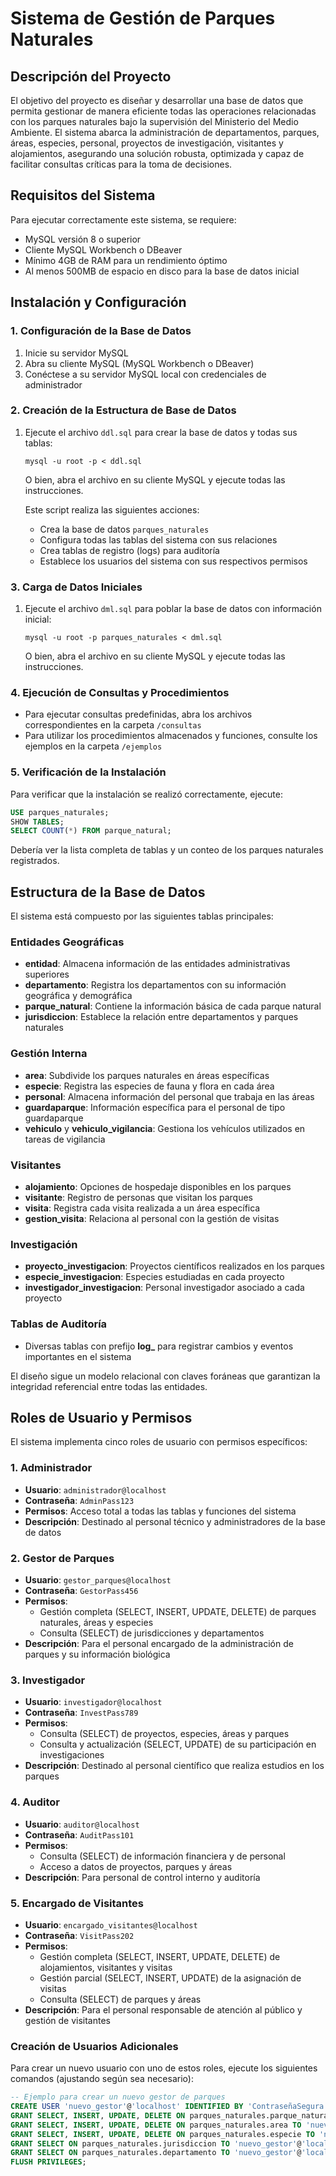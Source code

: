 # Sistema de Gestión de Parques Naturales

## Descripción del Proyecto

El objetivo del proyecto es diseñar y desarrollar una base de datos que permita gestionar de manera eficiente todas las operaciones relacionadas con los parques naturales bajo la supervisión del Ministerio del Medio Ambiente. El sistema abarca la administración de departamentos, parques, áreas, especies, personal, proyectos de investigación, visitantes y alojamientos, asegurando una solución robusta, optimizada y capaz de facilitar consultas críticas para la toma de decisiones.

## Requisitos del Sistema

Para ejecutar correctamente este sistema, se requiere:

- MySQL versión 8 o superior
- Cliente MySQL Workbench o DBeaver
- Mínimo 4GB de RAM para un rendimiento óptimo
- Al menos 500MB de espacio en disco para la base de datos inicial

## Instalación y Configuración

### 1. Configuración de la Base de Datos

1. Inicie su servidor MySQL
2. Abra su cliente MySQL (MySQL Workbench o DBeaver)
3. Conéctese a su servidor MySQL local con credenciales de administrador

### 2. Creación de la Estructura de Base de Datos

1. Ejecute el archivo `ddl.sql` para crear la base de datos y todas sus tablas:
   ```
   mysql -u root -p < ddl.sql
   ```
   O bien, abra el archivo en su cliente MySQL y ejecute todas las instrucciones.

   Este script realiza las siguientes acciones:
   - Crea la base de datos `parques_naturales`
   - Configura todas las tablas del sistema con sus relaciones
   - Crea tablas de registro (logs) para auditoría
   - Establece los usuarios del sistema con sus respectivos permisos

### 3. Carga de Datos Iniciales

1. Ejecute el archivo `dml.sql` para poblar la base de datos con información inicial:
   ```
   mysql -u root -p parques_naturales < dml.sql
   ```
   O bien, abra el archivo en su cliente MySQL y ejecute todas las instrucciones.

### 4. Ejecución de Consultas y Procedimientos

- Para ejecutar consultas predefinidas, abra los archivos correspondientes en la carpeta `/consultas`
- Para utilizar los procedimientos almacenados y funciones, consulte los ejemplos en la carpeta `/ejemplos`

### 5. Verificación de la Instalación

Para verificar que la instalación se realizó correctamente, ejecute:

```sql
USE parques_naturales;
SHOW TABLES;
SELECT COUNT(*) FROM parque_natural;
```

Debería ver la lista completa de tablas y un conteo de los parques naturales registrados.

## Estructura de la Base de Datos

El sistema está compuesto por las siguientes tablas principales:

### Entidades Geográficas
- **entidad**: Almacena información de las entidades administrativas superiores
- **departamento**: Registra los departamentos con su información geográfica y demográfica
- **parque_natural**: Contiene la información básica de cada parque natural
- **jurisdiccion**: Establece la relación entre departamentos y parques naturales

### Gestión Interna
- **area**: Subdivide los parques naturales en áreas específicas
- **especie**: Registra las especies de fauna y flora en cada área
- **personal**: Almacena información del personal que trabaja en las áreas
- **guardaparque**: Información específica para el personal de tipo guardaparque
- **vehiculo** y **vehiculo_vigilancia**: Gestiona los vehículos utilizados en tareas de vigilancia

### Visitantes
- **alojamiento**: Opciones de hospedaje disponibles en los parques
- **visitante**: Registro de personas que visitan los parques
- **visita**: Registra cada visita realizada a un área específica
- **gestion_visita**: Relaciona al personal con la gestión de visitas

### Investigación
- **proyecto_investigacion**: Proyectos científicos realizados en los parques
- **especie_investigacion**: Especies estudiadas en cada proyecto
- **investigador_investigacion**: Personal investigador asociado a cada proyecto

### Tablas de Auditoría
- Diversas tablas con prefijo **log_** para registrar cambios y eventos importantes en el sistema

El diseño sigue un modelo relacional con claves foráneas que garantizan la integridad referencial entre todas las entidades.

## Roles de Usuario y Permisos

El sistema implementa cinco roles de usuario con permisos específicos:

### 1. Administrador
- **Usuario**: `administrador@localhost`
- **Contraseña**: `AdminPass123`
- **Permisos**: Acceso total a todas las tablas y funciones del sistema
- **Descripción**: Destinado al personal técnico y administradores de la base de datos

### 2. Gestor de Parques
- **Usuario**: `gestor_parques@localhost`
- **Contraseña**: `GestorPass456`
- **Permisos**: 
  - Gestión completa (SELECT, INSERT, UPDATE, DELETE) de parques naturales, áreas y especies
  - Consulta (SELECT) de jurisdicciones y departamentos
- **Descripción**: Para el personal encargado de la administración de parques y su información biológica

### 3. Investigador
- **Usuario**: `investigador@localhost`
- **Contraseña**: `InvestPass789`
- **Permisos**: 
  - Consulta (SELECT) de proyectos, especies, áreas y parques
  - Consulta y actualización (SELECT, UPDATE) de su participación en investigaciones
- **Descripción**: Destinado al personal científico que realiza estudios en los parques

### 4. Auditor
- **Usuario**: `auditor@localhost`
- **Contraseña**: `AuditPass101`
- **Permisos**: 
  - Consulta (SELECT) de información financiera y de personal
  - Acceso a datos de proyectos, parques y áreas
- **Descripción**: Para personal de control interno y auditoría

### 5. Encargado de Visitantes
- **Usuario**: `encargado_visitantes@localhost`
- **Contraseña**: `VisitPass202`
- **Permisos**: 
  - Gestión completa (SELECT, INSERT, UPDATE, DELETE) de alojamientos, visitantes y visitas
  - Gestión parcial (SELECT, INSERT, UPDATE) de la asignación de visitas
  - Consulta (SELECT) de parques y áreas
- **Descripción**: Para el personal responsable de atención al público y gestión de visitantes

### Creación de Usuarios Adicionales

Para crear un nuevo usuario con uno de estos roles, ejecute los siguientes comandos (ajustando según sea necesario):

```sql
-- Ejemplo para crear un nuevo gestor de parques
CREATE USER 'nuevo_gestor'@'localhost' IDENTIFIED BY 'ContraseñaSegura';
GRANT SELECT, INSERT, UPDATE, DELETE ON parques_naturales.parque_natural TO 'nuevo_gestor'@'localhost';
GRANT SELECT, INSERT, UPDATE, DELETE ON parques_naturales.area TO 'nuevo_gestor'@'localhost';
GRANT SELECT, INSERT, UPDATE, DELETE ON parques_naturales.especie TO 'nuevo_gestor'@'localhost';
GRANT SELECT ON parques_naturales.jurisdiccion TO 'nuevo_gestor'@'localhost';
GRANT SELECT ON parques_naturales.departamento TO 'nuevo_gestor'@'localhost';
FLUSH PRIVILEGES;
```
